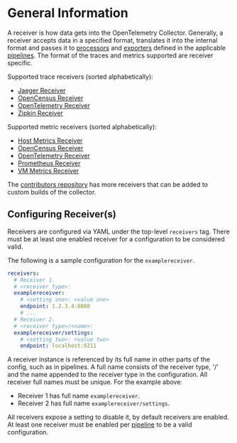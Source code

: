# General Information
A receiver is how data gets into the OpenTelemetry Collector. Generally, a receiver
accepts data in a specified format, translates it into the internal format and
passes it to [processors](../processor/README.md)
and [exporters](../exporter/README.md)
defined in the applicable [pipelines](../docs/pipelines.md).
The format of the traces and metrics supported are receiver specific.

Supported trace receivers (sorted alphabetically):
- [Jaeger Receiver](jaegerreceiver/README.md)
- [OpenCensus Receiver](opencensusreceiver/README.md)
- [OpenTelemetry Receiver](otlpreceiver/README.md)
- [Zipkin Receiver](zipkinreceiver/README.md)

Supported metric receivers (sorted alphabetically):
- [Host Metrics Receiver](hostmetricsreceiver/README.md)
- [OpenCensus Receiver](opencensusreceiver/README.md)
- [OpenTelemetry Receiver](otlpreceiver/README.md)
- [Prometheus Receiver](prometheusreceiver/README.md)
- [VM Metrics Receiver](vmmetricsreceiver/README.md)

The [contributors repository](https://github.com/open-telemetry/opentelemetry-collector-contrib)
 has more receivers that can be added to custom builds of the collector.

## Configuring Receiver(s)
Receivers are configured via YAML under the top-level `receivers` tag. There
must be at least one enabled receiver for a configuration to be considered
valid.

The following is a sample configuration for the `examplereceiver`.
```yaml
receivers:
  # Receiver 1.
  # <receiver type>:
  examplereceiver:
    # <setting one>: <value one>
    endpoint: 1.2.3.4:8080
    # ...
  # Receiver 2.
  # <receiver type>/<name>:
  examplereceiver/settings:
    # <setting two>: <value two>
    endpoint: localhost:9211
```

A receiver instance is referenced by its full name in other parts of the config,
such as in pipelines. A full name consists of the receiver type, '/' and the
name appended to the receiver type in the configuration. All receiver full names
must be unique. For the example above:
- Receiver 1 has full name `examplereceiver`.
- Receiver 2 has full name `examplereceiver/settings`.

All receivers expose a setting to disable it, by default receivers are enabled.
At least one receiver must be enabled per [pipeline](docs/pipelines.md) to be a
valid configuration.
